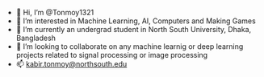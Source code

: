 - 👋 Hi, I’m @Tonmoy1321
- 👀 I’m interested in Machine Learning, AI, Computers and Making Games
- 🌱 I’m currently an undergrad student in North South University, Dhaka, Bangladesh
- 💞️ I’m looking to collaborate on any machine learnig or deep learning projects related to signal processing or image processing
- 📫 kabir.tonmoy@northsouth.edu

<!---
Tonmoy1321/Tonmoy1321 is a ✨ special ✨ repository because its `README.md` (this file) appears on your GitHub profile.
You can click the Preview link to take a look at your changes.
--->
